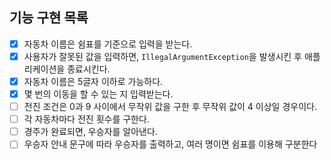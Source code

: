 ## 기능 구현 목록
 - [x] 자동차 이름은 쉼표를 기준으로 입력을 받는다.
 - [x] 사용자가 잘못된 값을 입력하면, `IllegalArgumentException`을 발생시킨 후 애플리케이션을 종료시킨다.
 - [x] 자동차 이름은 5글자 이하로 가능하다.
 - [x] 몇 번의 이동을 할 수 있는 지 입력받는다.
 - [ ] 전진 조건은 0과 9 사이에서 무작위 값을 구한 후 무작위 값이 4 이상일 경우이다.
 - [ ] 각 자동차마다 전진 횟수를 구한다.
 - [ ] 경주가 완료되면, 우승자를 알아낸다.
 - [ ] 우승자 안내 문구에 따라 우승자를 출력하고, 여러 명이면 쉼표를 이용해 구분한다
